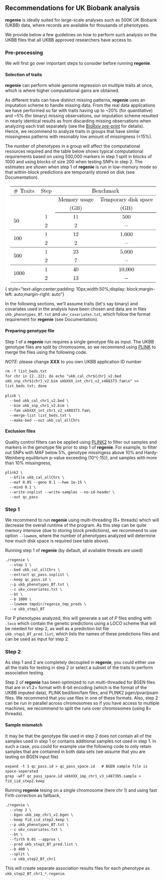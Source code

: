 ## Recommendations for UK Biobank analysis

**regenie** is ideally suited for large-scale analyses such as 500K UK
Biobank (UKBB) data, where records are available for thousands of phenotypes.

We provide below a few guidelines on how to perform such analysis on
the UKBB files that all UKBB approved researchers have access to.

### Pre-processing

We will first go over important steps to consider before running **regenie**.

#### Selection of traits

**regenie** can perform whole genome regression on multiple traits at once, which is where
higher computational gains are obtained.

As different traits can have distinct missing patterns, **regenie** uses an imputation scheme
to handle missing data.
From the real data applications we have performed so far with traits having up to ~20% (for quantitative) 
and ~5% (for binary) missing observations, our imputation scheme resulted in 
nearly identical results as from discarding missing observations when analyzing each trait 
separately (see the [BioRxiv pre-print](https://www.biorxiv.org/content/10.1101/2020.06.19.162354v1) for details). 
Hence, we recommend to analyze traits in groups that have similar missingness patterns with resonably 
low amount of missingness (<15%).


The number of phenotypes in a group will affect the computational resources required
and the table below shows typical computational requirements based on using 
500,000 markers in step 1 split in blocks of 1000 and using blocks of size 200 when 
testing SNPs in step 2. The estimates are shown when step 1 of **regenie** is run in low-memory mode 
so that within-block predictions are temporarily stored on disk (see Documentation).

![Rflow](img/comp_req_largeP.png){ style="text-align:center;padding: 10px;width:50%;display: block;margin-left: auto;margin-right: auto"}

In the following sections, we'll assume traits (let's say binary) and covariates 
used in the analysis have been chosen and data are in files
`ukb_phenotypes_BT.txt` and `ukv_covariates.txt`,
which follow the format requirement for **regenie** (see Documentation).

#### Preparing genotype file

Step 1 of a **regenie** run requires a single genotype file as input. 
The UKBB genotype files are split by chromosome, so we recommend using
[PLINK](http://www.cog-genomics.org/plink/) to merge the files using the following code.

*NOTE*: please change **XXX** to you own UKBB application ID number
```
rm -f list_beds.txt
for chr in {2..22}; do echo "ukb_cal_chr${chr}_v2.bed ukb_snp_chr${chr}_v2.bim ukbXXX_int_chr1_v2_s488373.fam\n" >> list_beds.txt; done

plink \
  --bed ukb_cal_chr1_v2.bed \
  --bim ukb_snp_chr1_v2.bim \
  --fam ukbXXX_int_chr1_v2_s488373.fam\
  --merge-list list_beds.txt \
  --make-bed --out ukb_cal_allChrs
```


#### Exclusion files

Quality control filters can be applied using [PLINK2](https://www.cog-genomics.org/plink/2.0/) to filter out samples and
markers in the genotype file prior to step 1 of **regenie**. For example, to filter out SNPs with MAF below 5%, genotype missingess 
above 10% and Hardy-Weinberg equilibrium p-value exceeding \(10^{-15}\), and 
samples with more than 10% missingness,

```
plink2 \
  --bfile ukb_cal_allChrs \
  --maf 0.05 --geno 0.1 --hwe 1e-15 \
  --mind 0.1 \
  --write-snplist --write-samples --no-id-header \
  --out qc_pass
```


### Step 1

We recommend to run **regenie** using multi-threading (8+ threads) which will 
decrease the overall runtime of the program. 
As this step can be quite memory intensive (due to storing block predictions), 
we recommend to use option `--lowmem`, where the number of phenotypes analyzed
will determine how much disk space is required (see table above).

Running step 1 of **regenie** (by default, all available threads are used)

```
./regenie \
  --step 1 \
  --bed ukb_cal_allChrs \
  --extract qc_pass.snplist \
  --keep qc_pass.id \
  --p ukb_phenotypes_BT.txt \
  --c ukv_covariates.txt \
  --bt \
  --b 1000 \
  --lowmem tmpdir/regenie_tmp_preds \
  --o ukb_step1_BT
```

For P phenotypes analyzed, this will generate a set of $P$ files ending with `.loco`
which contain the genetic predictions using a LOCO scheme that will be needed for step 2,
as well as a prediction list file `ukb_step1_BT_pred.list`, which lists 
the names of these predictions files and can be used as input for step 2.


### Step 2

As step 1 and 2 are completely decoupled in **regenie**, you could either use all 
the traits for testing in step 2 or select a subset of the traits to perform association testing.


Step 2 of **regenie** has been optimized to run multi-threaded for BGEN files that are in v1.2+ format with 8-bit encoding (which is the format of the UKBB imputed data), PLINK bed/bim/fam files, and PLINK2 pgen/pvar/psam files. We recommend that you use files in one of these formats. Also, step 2 can be run in parallel across chromosomes so if you have access to multiple
machines, we recommend to split the runs over chromosomes (using 8+ threads).

#### Sample mismatch 

It may be that the genotype file used in step 2 does not contain all of the samples used in step 1 
or contains additional samples not used in step 1. 
In such a case, you could for example use the following code to only retain samples that are 
contained in both data sets (we assume that you are testing on BGEN input file)

```
expand -t 1 qc_pass.id > qc_pass_space.id   # BGEN sample file is space-seperated
grep -wFf qc_pass_space.id ukbXXX_imp_chr1_v3_s487395.sample > fid_iid_step2.keep
```

Running **regenie** tesing on a single chromosome (here chr 1) and using fast Firth correction as fallback,

```
./regenie \
  --step 2 \
  --bgen ukb_imp_chr1_v2.bgen \
  --keep fid_iid_step2.keep \
  --p ukb_phenotypes_BT.txt \
  --c ukv_covariates.txt \
  --bt \
  --firth 0.01 --approx \
  --pred ukb_step1_BT_pred.list \
  --b 400 \
  --split \
  --o ukb_step2_BT_chr1

```

This will create separate association results files for each phenotype as `ukb_step2_BT_chr1_*.regenie`.

